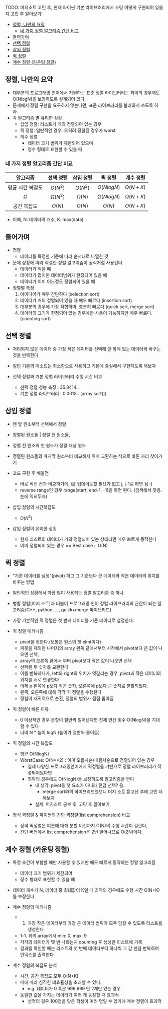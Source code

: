 
TODO: 머지소트 고민 후, 현재 파이썬 기본 라이브러리에서 소팅 어떻게 구현되어 있을지 고민 후 알아보기!

- [정렬, 나만의 요약](#정렬-나만의-요약)
  - [네 가지 정렬 알고리즘 간단 비교](#네-가지-정렬-알고리즘-간단-비교)
- [들어가며](#들어가며)
- [선택 정렬](#선택-정렬)
- [삽입 정렬](#삽입-정렬)
- [퀵 정렬](#퀵-정렬)
- [계수 정렬 (카운팅 정렬)](#계수-정렬-카운팅-정렬)


## 정렬, 나만의 요약

- 대부분의 프로그래밍 언어에서 지원하는 표준 정렬 라이브러리는 최악의 경우에도 O(NlogN)을 보장하도록 설계되어 있다.
- 문제에서 정렬 구현을 요구하지 않는다면, 표준 라이브러리를 불러와서 쓰도록 하자.
- 각 알고리즘 별 유리한 상황
  - 삽입 정렬: 리스트가 거의 정렬되어 있는 경우
  - 퀵 정렬: 일반적인 경우. 오히려 정렬된 경우가 worst
  - 계수 정렬
    - 데이터 크기 범위가 제한되어 있으며
    - 정수 형태로 표현할 수 있을 때

### 네 가지 정렬 알고리즘 간단 비교

|     알고리즘     |   선택 정렬   |  삽입 정렬  |     퀵 정렬     |   계수 정렬   |
| :--------------: | :-----------: | :---------: | :-------------: | :-----------: |
| 평균 시간 복잡도 |   $O(N^2)$    |  $O(N^2)$   |   $O(NlogN)$    |   $O(N+K)$    |
|     $\Omega$     | $\Omega(N^2)$ | $\Omega(N)$ | $\Omega(NlogN)$ | $\Omega(N+K)$ |
|   공간 복잡도    |    $O(N)$     |   $O(N)$    |     $O(N)$      |   $O(N+K)$    |

- 이때, N: 데이터의 개수, K: max(data)

## 들어가며

- 정렬
  - 데이터를 특정한 기준에 따라 순서대로 나열한 것
- 문제 상황에 따라 적절한 정렬 알고리즘이 공식처럼 사용된다
  - 데이터가 적을 때
  - 데이터가 많지만 데이터범위가 한정되어 있을 때
  - 데이터가 이미 어느정도 정렬되어 있을 때
- 정렬별 특징
  1. 아이디어가 매우 간단하다 (selection sort)
  2. 데이터가 거의 정렬되어 있을 때 매우 빠르다 (insertion sort)
  3. 대부분의 경우에 가장 적합하며, 충분히 빠르다 (quick sort, merge sort)
  4. 데이터의 크기가 한정되어 있는 경우에만 사용이 가능하지만 매우 빠르다. (counting sort)

## 선택 정렬

- 처리되지 않은 데이터 중 가장 작은 데이터를 선택해 맨 앞에 있는 데이터와 바꾸는 것을 반복한다
- 일단 기존의 매소드는 최소한으로 사용하고 기본에 충실해서 구현하도록 해보자

- 선택 정렬과 기본 정렬 라이브러리 수행 시간 비교
  - 선택 정렬 성능 측정 : 35.8414..
  - 기본 정렬 라이브러리 : 0.0013.. (array.sort())

## 삽입 정렬

- 맨 앞 원소부터 선택해서 정렬
- 정렬된 원소들 | 정렬 전 원소들,
- 정렬 전 원소의 첫 원소가 정렬 대상 원소
- 정렬된 원소들의 마지막 원소부터 비교해서 위치 교환하는 식으로 바른 자리 찾아가기

- 코드 구현 후 배울점
  - 바로 직전 칸과 비교하기에, i를 업데이트할 필요가 없고 j, j-1로 하면 됨 :)
  - reverse range인 경우 range(start, end-1, -1)을 하면 된다. (검색해서 찾음. 눈에 익혀두자)
- 삽입 정렬의 시간복잡도
  - $O(N^2)$
- 삽입 정렬이 유리한 상황
  - 현재 리스트의 데이터가 거의 정렬되어 있는 상태라면 매우 빠르게 동작한다
  - 이미 정렬되어 있는 경우 == Best case :: O(N)

## 퀵 정렬

- "기준 데이터를 설정"(pivot) 하고 그 기준보다 큰 데이터와 작은 데이터의 위치를 바꾸는 방법
- 일반적인 상황에서 가장 많이 사용되는 정렬 알고리즘 중 하나
- 병합 정렬(머지 소트)과 더불어 프로그래밍 언어 정렬 라이브러리의 근간이 되는 알고리즘(C++, python, ..., quick+merge 하이브리드)
- 가장 기본적인 퀵 정렬은 첫 번째 데이터를 기준 데이터로 설정한다.

- 퀵 정렬 매커니즘

  - pivot을 정한다.(보통은 원소의 첫 elmt이다)
  - 피봇을 제외한 나머지의 array 왼쪽 끝에서부터 시작해서 pivot보다 큰 값이 나오면 선택,
  - array의 오른쪽 끝에서 부터 pivot보다 작은 값이 나오면 선택
  - 선택된 두 숫자를 교환한다
  - 이를 반복하다가, left와 right의 위치가 엇갈리는 경우, pivot과 작은 데이터의 위치를 서로 변경한다
  - 이제 p 왼쪽에 p보다 작은 숫자, 오른쪽에 p보다 큰 숫자로 분할되었다.
  - 왼쪽, 오른쪽에 대해 각각 퀵 정렬을 수행한다
  - 정렬이 재귀적으로 순환, 정렬의 범위가 점점 좁아짐

- 퀵 정렬이 빠른 이유

  - 0 이상적인 경우 분할이 절반씩 일어난다면 전체 연산 횟수 O(NlogN)을 기대할 수 있다
  - 너비 N \* 높이 logN (높이가 절반씩 줄어듬)

- 퀵 정렬의 시간 복잡도

  - 평균 O(NlogN)
  - WorstCase: O(N\*\*2) : 이미 오름차순/내림차순으로 정렬되어 있는 경우
    - 실제 다양한 프로그래밍언어에서 퀵정렬을 기반으로 정렬 라이브러리가 작성되어있다면
    - 최악의 경우에도 O(NlogN)을 보장하도록 알고리즘을 짠다
      - 내 생각: pivot을 첫 요소가 아니라 랜덤 선택? 음..
        - merge sort와의 하이브리드랬으니 머지 소트 듣고난 후에 고민 더 해보자
      - 실제: 머지소트 공부 후, 고민 후 알아보기

- 정석 퀵정렬 & 파이썬의 간단 퀵정렬(list comprehension) 비교
  - 정석 퀵정렬은 피봇에 대해 분할 이전까지 O(N)의 수행 시간이 걸린다,
  - 간단 버전에서 list comprehension은 2번 일어나므로 O(2N)이다.

## 계수 정렬 (카운팅 정렬)

- 특정 조건이 부합할 때만 사용할 수 있지만 매우 빠르게 동작하는 정렬 알고리즘
  - 데이터 크기 범위가 제한되어
  - 정수 형태로 표현할 수 있을 때
- 데이터 개수가 N, 데이터 중 최대값이 K일 때 최악의 경우에도
  수행 시간 O(N+K)를 보장한다

- 계수 정렬의 매커니즘

  - 1. 가장 작은 데이터부터 가장 큰 데이터 범위가 모두 담길 수 있도록 리스트를 생성한다
  - 1-1. 위의 array에서 min: 0, max: 9
  - 각각의 데이터가 몇 번 나왔는지 counting 후
    생성한 리스트에 기록
  - 결과를 확인할 때는 리스트의 첫 번째 데이터부터 하나씩
    그 값 만큼 반복하여 인덱스를 출력한다

- 계수 정렬의 복잡도 분석
  - 시간, 공간 복잡도 모두 O(N+K)
  - 때에 따라 심각한 비효율성을 초래할 수 있다.
    - e.g. 데이터가 0 혹은 999,999 단 2개만 있는 경우
  - 동일한 값을 가지는 데이터가 여러 개 등장할 때 효과적
    - 성적의 경우 100점을 맞은 학생이 여러 명일 수 있기에 계수 정렬이 효과적
